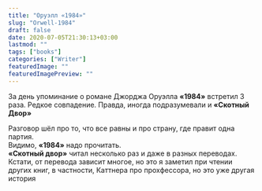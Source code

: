 ```yaml
---
title: "Оруэлл «1984»"
slug: "Orwell-1984"
draft: false
date: 2020-07-05T21:30:13+03:00  
lastmod: ""
tags: ["books"]
categories: ["Writer"]
featuredImage: ""
featuredImagePreview: ""
---
```


За день упоминание о романе Джорджа Оруэлла **«1984»** встретил 3 раза. Редкое совпадение. Правда, иногда подразумевали и **«Скотный Двор»**
<!--more-->
Разговор шёл про то, что все равны и про страну, где правит одна партия.  
Видимо, **«1984»** надо прочитать.  
**«Скотный двор»** читал несколько раз и даже в разных переводах. Кстати, от перевода зависит многое, но это я заметил при чтении других книг, в частности, Каттнера про прохфессора, но это уже другая история
